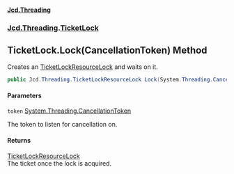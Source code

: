 #### [Jcd.Threading](index.md 'index')
### [Jcd.Threading](Jcd.Threading.md 'Jcd.Threading').[TicketLock](TicketLock.md 'Jcd.Threading.TicketLock')

## TicketLock.Lock(CancellationToken) Method

Creates an [TicketLockResourceLock](TicketLockResourceLock.md 'Jcd.Threading.TicketLockResourceLock') and waits on it.

```csharp
public Jcd.Threading.TicketLockResourceLock Lock(System.Threading.CancellationToken token);
```
#### Parameters

<a name='Jcd.Threading.TicketLock.Lock(System.Threading.CancellationToken).token'></a>

`token` [System.Threading.CancellationToken](https://docs.microsoft.com/en-us/dotnet/api/System.Threading.CancellationToken 'System.Threading.CancellationToken')

The token to listen for cancellation on.

#### Returns
[TicketLockResourceLock](TicketLockResourceLock.md 'Jcd.Threading.TicketLockResourceLock')  
The ticket once the lock is acquired.